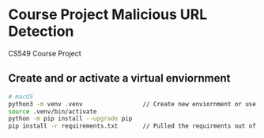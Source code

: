 # Course Project Malicious URL Detection
CS549 Course Project

## Create and or activate a virtual enviornment
```bash
# macOS
python3 -m venv .venv                 // Create new enviornment or use existing enviornment 
source .venv/bin/activate
python -m pip install --upgrade pip
pip install -r requirements.txt       // Pulled the requirments out of my files... Optional install 
```
